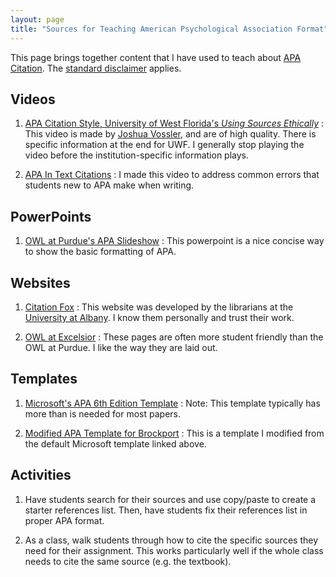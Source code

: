 ```yaml
---
layout: page
title: "Sources for Teaching American Psychological Association Format"
---
```

This page brings together content that I have used to teach about [APA Citation](https://owl.purdue.edu/owl/research_and_citation/apa_style/apa_style_introduction.html). The [standard disclaimer](/disclaimer.html) applies.

Videos
---
1. [APA Citation Style, University of West Florida's <i>Using Sources Ethically</i>](https://uwf.edu/library/research_help/using-sources-ethically/)
: This video is made by [Joshua Vossler](http://joshuavossler.com/), and are of high quality. There is specific information at the end for UWF. I generally stop playing the video before the institution-specific information plays.

2. [APA In Text Citations](https://www.youtube.com/watch?v=A7Efaqn6gGE)
: I made this video to address common errors that students new to APA make when writing. 

PowerPoints
---
1. [OWL at Purdue's APA Slideshow](https://owl.purdue.edu/owl/research_and_citation/apa_style/apa_formatting_and_style_guide/apa_powerpoint_slide_presentation.html)
: This powerpoint is a nice concise way to show the basic formatting of APA.

Websites
---
1. [Citation Fox](https://library.albany.edu/cfox)
: This website was developed by the librarians at the [University at Albany](https://library.albany.edu/). I know them personally and trust their work.

2. [OWL at Excelsior](https://owl.excelsior.edu/citation-and-documentation/apa-style/)
: These pages are often more student friendly than the OWL at Purdue. I like the way they are laid out.

Templates
---
1. [Microsoft's APA 6th Edition Template](https://templates.office.com/en-us/APA-style-report-6th-edition-TM03982351)
: Note: This template typically has more than is needed for most papers.

2. [Modified APA Template for Brockport](http://library.brockport.edu/ld.php?content_id=28580900)
: This is a template I modified from the default Microsoft template linked above.

Activities
---
1. Have students search for their sources and use copy/paste to create a starter references list. Then, have students fix their references list in proper APA format.

2. As a class, walk students through how to cite the specific sources they need for their assignment. This works particularly well if the whole class needs to cite the same source (e.g. the textbook).